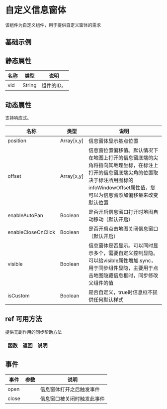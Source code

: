 # 自定义信息窗体
  该组件为自定义组件，用于提供自定义窗体的需求  

## 基础示例

<vuep template="#example"></vuep>

<script v-pre type="text/x-template" id="example">

  <template>
    <div class="amap-page-container">
      <el-bmap vid="amap" :zoom="zoom" :center="center" class="amap-demo">
        <el-bmap-marker :position="currentWindow.position"></el-bmap-marker>
        <el-bmap-info-window-custom
          :is-custom="true"
          :position="currentWindow.position"
          :visible.sync="currentWindow.visible"
          :events="{open: ()=>{open()},close: ()=>{close()}}"
          >
          <template>
            <span>{{currentWindow.content}}</span>
          </template>
        </el-bmap-info-window-custom>
      </el-bmap>
      <div class="toolbar">
        <button @click="switchWindow">切换显隐</button>
        <button @click="changePosition()">修改弹出框位置</button>
      </div>
    </div>
  </template>

  <style>
    .amap-demo {
      height: 300px;
    }
  </style>

  <script>
    module.exports = {
      data () {
        return {
          zoom: 14,
          center: [121.5273285, 31.21515044],
          currentWindow: {
            position: [121.4113285, 31.21515044],
            content: 'hello world',
            events: {},
            visible: true
          }
        }
      },

      mounted() {
      },

      methods: {
        open(){
          console.log('窗口已打开')
        },
        close(){
          console.log('窗口已关闭')
        },
        switchWindow() {
          this.currentWindow.visible = !this.currentWindow.visible;
        },
        changePosition() {
          let position = this.currentWindow.position;
          this.currentWindow.position = [position[0] + 0.002, position[1] - 0.002];
        },
      }
    };
  </script>

</script>



## 静态属性

名称 | 类型 | 说明
---|---|---|
vid | String | 组件的ID。

## 动态属性

支持响应式。

名称 | 类型 | 说明
---|---|---|
position | Array[x,y] | 信息窗体显示基点位置
offset | Array[x,y] | 信息窗位置偏移值。默认情况下在地图上打开的信息窗底端的尖角将指向其地理坐标，在标注上打开的信息窗底端尖角的位置取决于标注所用图标的infoWindowOffset属性值，您可以为信息窗添加偏移量来改变默认位置
enableAutoPan | Boolean | 是否开启信息窗口打开时地图自动移动（默认开启）
enableCloseOnClick | Boolean | 是否开启点击地图关闭信息窗口（默认开启）
visible | Boolean | 信息窗体是否显示。可以同时显示多个，需要自定义控制显隐。可以给visible属性增加.sync，用于同步组件显隐，主要用于点击地图隐藏信息框时，同步修改父组件的值
isCustom | Boolean | 是否自定义，true时信息框不提供任何默认样式

## ref 可用方法
提供无副作用的同步帮助方法

函数 | 返回 | 说明
---|---|---|

## 事件

事件 | 参数 | 说明
---|---|---|
open|  | 信息窗体打开之后触发事件
close |  | 信息窗口被关闭时触发此事件
